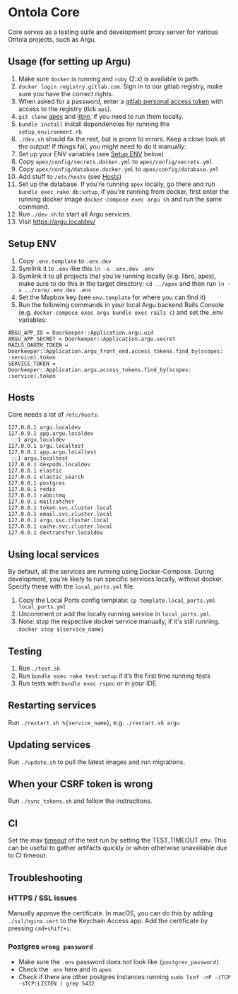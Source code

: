 # Ontola Core

Core serves as a testing suite and development proxy server for various Ontola projects, such as Argu.

## Usage (for setting up Argu)

1. Make sure `docker` is running and `ruby` (2.x) is available in path.
1. `docker login registry.gitlab.com`. Sign in to our gitlab registry, make sure you have the correct rights.
1. When asked for a password, enter a [gitlab personal access token](https://gitlab.com/-/profile/personal_access_tokens) with access to the registry (tick `api`).
1. `git clone` [apex](https://gitlab.com/ontola/apex) and [libro](https://gitlab.com/ontola/libro), if you need to run them locally.
1. `bundle install` install dependencies for running the `setup_environment.rb`
1. `./dev.sh` should fix the rest, but is prone to errors. Keep a close look at the output! If things fail, you might need to do it manually:
  1. Set up your ENV variables (see [Setup ENV](#setup-env) below)
  1. Copy `apex/config/secrets.docker.yml` to `apex/config/secrets.yml`
  1. Copy `apex/config/database.docker.yml` to `apex/config/database.yml`
  1. Add stuff to `/etc/hosts` (see [Hosts](#hosts))
1. Set up the database. If you're running `apex` locally, go there and run `bundle exec rake db:setup`, if you're running from docker, first enter the running docker image `docker-compose exec argu sh` and run the same command.
1. Run `./dev.sh` to start all Argu services.
1. Visit https://argu.localdev/

## Setup ENV

1. Copy `.env.template` to `.env.dev`
1. Symlink it to `.env` like this `ln -s .env.dev .env`
1. Symlink it to all projects that you're running locally (e.g. libro, apex), make sure to do this in the target directory: `cd ../apex` and then run `ln -s ../core/.env.dev .env`
1. Set the Mapbox key (see `env.template` for where you can find it)
1. Run the following commands in your local Argu backend Rails Console (e.g. `docker-compose exec argu bundle exec rails c`) and set the .env variables:

```
ARGU_APP_ID = Doorkeeper::Application.argu.uid
ARGU_APP_SECRET = Doorkeeper::Application.argu.secret
RAILS_OAUTH_TOKEN = Doorkeeper::Application.argu_front_end.access_tokens.find_by(scopes: :service).token
SERVICE_TOKEN = Doorkeeper::Application.argu.access_tokens.find_by(scopes: :service).token
```
## Hosts

Core needs a lot of `/etc/hosts`:

```
127.0.0.1 argu.localdev
127.0.0.1 app.argu.localdev
 ::1 argu.localdev
127.0.0.1 argu.localtest
127.0.0.1 app.argu.localtest
 ::1 argu.localtest
127.0.0.1 dexpods.localdev
127.0.0.1 elastic
127.0.0.1 elastic_search
127.0.0.1 postgres
127.0.0.1 redis
127.0.0.1 rabbitmq
127.0.0.1 mailcatcher
127.0.0.1 token.svc.cluster.local
127.0.0.1 email.svc.cluster.local
127.0.0.1 argu.svc.cluster.local
127.0.0.1 cache.svc.cluster.local
127.0.0.1 dextransfer.localdev
```

## Using local services

By default, all the services are running using Docker-Compose.
During development, you're likely to run specific services locally, without docker.
Specify these with the `local_ports.yml` file.

1. Copy the Local Ports config template: `cp template.local_ports.yml local_ports.yml`
1. Uncomment or add the locally running service in `local_ports.yml`.
1. Note: stop the respective docker service manually, if it's still running. `docker stop ${service_name}`

## Testing

1. Run `./test.sh`
2. Run `bundle exec rake test:setup` if it’s the first time running tests
3. Run tests with `bundle exec rspec` or in your IDE

## Restarting services

Run `./restart.sh %{service_name}`, e.g. `./restart.sh argu`

## Updating services

Run `./update.sh` to pull the latest images and run migrations.

## When your CSRF token is wrong

Run `./sync_tokens.sh` and follow the instructions.

## CI

Set the max [timeout](https://www.man7.org/linux/man-pages/man1/timeout.1.html)
of the test run by setting the TEST_TIMEOUT env. This can be useful to gather
artifacts quickly or when otherwise unavailable due to CI timeout.

## Troubleshooting

### HTTPS / SSL issues

Manually approve the certificate. In macOS, you can do this by adding `./ssl/nginx.cert` to the Keychain Access app. Add the certificate by pressing `cmd+shift+i`.

### Postgres `wrong password`

- Make sure the `.env` password does not look like `{postgres_password}`
- Check the `.env` here and in `apex`
- Check if there are other postgres instances running `sudo lsof -nP -iTCP -sTCP:LISTEN | grep 5432`
